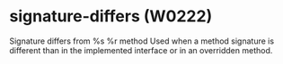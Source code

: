 # signature-differs (W0222)

Signature differs from %s %r method Used when a method signature is
different than in the implemented interface or in an overridden method.
